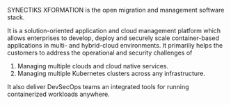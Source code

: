 SYNECTIKS XFORMATION is the open migration and management software stack.

It is a solution-oriented application and cloud management platform which allows enterprises to develop, deploy and securely scale container-based applications in multi- and hybrid-cloud environments. It primariliy helps the customers to address the operational and security challenges of 

1. Managing multiple clouds and cloud native services.
2. Managing multiple Kubernetes clusters across any infrastructure. 

It also deliver DevSecOps teams an integrated tools for running containerized workloads anywhere.